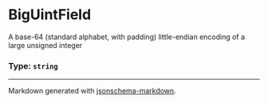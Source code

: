 # BigUintField

A base-64 (standard alphabet, with padding) little-endian encoding of a large unsigned integer

### Type: `string`


---

Markdown generated with [jsonschema-markdown](https://github.com/elisiariocouto/jsonschema-markdown).
